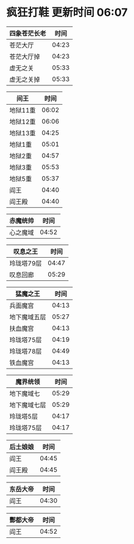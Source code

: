 # 疯狂打鞋 更新时间 06:07

| 四象苍茫长老   | 时间    |
|--------|-------|
| 苍茫大厅 | 04:23 |
| 苍茫大厅掉 | 04:23 |
| 虚无之关 | 05:33 |
| 虚无之关掉 | 05:33 |

| 间王   | 时间    |
|--------|-------|
| 地狱11重 | 06:02 |
| 地狱12重 | 06:06 |
| 地狱13重 | 04:25 |
| 地狱1重 | 05:01 |
| 地狱2重 | 04:57 |
| 地狱3重 | 05:53 |
| 地狱5重 | 05:37 |
| 阎王 | 04:40 |
| 阎王殿 | 04:40 |

| 赤魔统帅   | 时间    |
|--------|-------|
| 心之魔域 | 04:52 |

| 叹息之王   | 时间    |
|--------|-------|
| 玲珑塔79层 | 04:47 |
| 叹息回廊 | 05:29 |

| 猛魔之王   | 时间    |
|--------|-------|
| 兵面魔宫 | 04:13 |
| 地下魔域五层 | 05:27 |
| 扶血魔宫 | 04:13 |
| 玲珑塔75层 | 04:19 |
| 玲珑塔78层 | 04:49 |
| 铁血魔宫 | 04:13 |

| 魔界统领   | 时间    |
|--------|-------|
| 地下魔域七 | 05:29 |
| 地下魔域七层 | 05:29 |
| 玲珑塔5层 | 04:17 |
| 玲珑塔75层 | 04:17 |

| 后土娘娘   | 时间    |
|--------|-------|
| 阎王 | 04:45 |
| 阎王殿 | 04:45 |

| 东岳大帝   | 时间    |
|--------|-------|
| 阎王 | 04:30 |

| 酆都大帝   | 时间    |
|--------|-------|
| 阎王 | 04:52 |